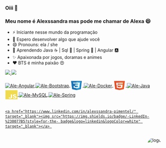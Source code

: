 ### Oiii 👋  
### Meu nome é Alexssandra mas pode me chamar de Alexa 😄


- ⚡ Iniciante nesse mundo da programação 
- 👯 Espero desenvolver algo que ajude você 
- 😄 Pronouns: ela / she
- 🌱 Aprendendo Java ☕ | Sql 🐬 | Spring 🍃 | Angular  🅰️
- ✨ Apaixonada por jogos, doramas e animes 
- ❤️ BTS é minha paixão 😍 


<div>
    <a href="https://github.com/AlexaPim">
    <img height="180em" src="https://github-readme-stats.vercel.app/api?username=alexapim&show_icons=true&theme=dracula&include_all_commits=true&count_private=true"/>
    <img height="180em" src="https://github-readme-stats.vercel.app/api/top-langs/?username=alexapim&layout=compact&langs_count=7&theme=dracula"/>
</div>

<div style="display: inline_block"><br>
    <img align="center" alt="Ale-Angular" height="30" width="40" src="https://cdn.jsdelivr.net/gh/devicons/devicon/icons/angularjs/angularjs-original.svg">
    <img align="center" alt="Ale-Bootstrap" height="30" width="40" src="https://cdn.jsdelivr.net/gh/devicons/devicon/icons/bootstrap/bootstrap-plain.svg">
    <img align="center" alt="Ale-CSS" height="30" width="40" src="https://raw.githubusercontent.com/devicons/devicon/master/icons/css3/css3-original.svg">
    <img align="center" alt="Ale-Docker" height="30" width="40" src="https://cdn.jsdelivr.net/gh/devicons/devicon/icons/docker/docker-original.svg">
    <img align="center" alt="Ale-HTML" height="30" width="40" src="https://raw.githubusercontent.com/devicons/devicon/master/icons/html5/html5-original.svg">
    <img align="center" alt="Ale-Java" height="30" width="40" src="https://cdn.jsdelivr.net/gh/devicons/devicon/icons/java/java-original.svg">
    <img align="center" alt="Ale-Js" height="30" width="40" src="https://raw.githubusercontent.com/devicons/devicon/master/icons/javascript/javascript-plain.svg">
    <img align="center" alt="Ale-MySQL" height="30" width="40" src="https://cdn.jsdelivr.net/gh/devicons/devicon/icons/mysql/mysql-original.svg">
    <img align="center" alt="Ale-Spring" height="30" width="40" src="https://cdn.jsdelivr.net/gh/devicons/devicon/icons/spring/spring-original.svg">
        
    
</div>
  
  ##
  <div> 

    <a href="https://www.linkedin.com/in/alexssandra-pimentel/" target="_blank"><img src="https://img.shields.io/badge/-LinkedIn-%230077B5?style=for-the- badge&logo=linkedin&logoColor=white" target="_blank"></a> 
     
</div>  
  
  ##  
<div>
    <img align="right" alt="logo" height="300" style="border-radius:50px;" src="https://i.imgur.com/PDBYO1R.png">      
</div>    
 


